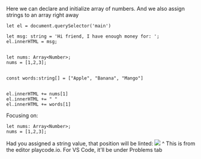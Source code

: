 
Here we can declare and initialize array of numbers. And we also assign strings to an array right away

```
let el = document.querySelector('main')

let msg: string = 'Hi friend, I have enough money for: ';
el.innerHTML = msg;


let nums: Array<Number>;
nums = [1,2,3];


const words:string[] = ["Apple", "Banana", "Mango"]


el.innerHTML += nums[1]
el.innerHTML += " "
el.innerHTML += words[1]
```

Focusing on:
```
let nums: Array<Number>;
nums = [1,2,3];
```

Had you assigned a string value, that position will be linted:
![](https://i.imgur.com/LltnFzF.png)
^ This is from the editor playcode.io. For VS Code, it'll be under Problems tab
